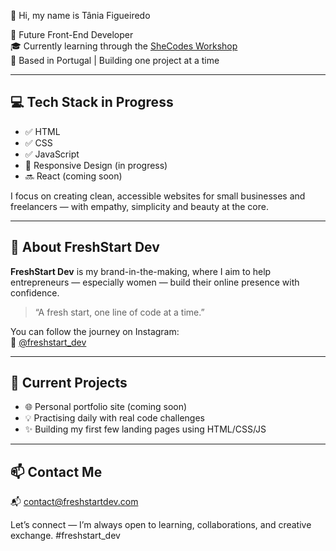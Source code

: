  👋 Hi, my name is Tânia Figueiredo

🌸 Future Front-End Developer  
🎓 Currently learning through the [SheCodes Workshop](https://www.shecodes.io)  
📍 Based in Portugal | Building one project at a time

---

## 💻 Tech Stack in Progress

- ✅ HTML  
- ✅ CSS  
- ✅ JavaScript  
- 🔄 Responsive Design (in progress)  
- 🔜 React (coming soon)

I focus on creating clean, accessible websites for small businesses and freelancers — with empathy, simplicity and beauty at the core.

---

## 🌱 About FreshStart Dev

**FreshStart Dev** is my brand-in-the-making, where I aim to help entrepreneurs — especially women — build their online presence with confidence.

> “A fresh start, one line of code at a time.”

You can follow the journey on Instagram:  
📸 [@freshstart_dev](https://www.instagram.com/freshstart_dev/)

---

## 📂 Current Projects

- 🌐 Personal portfolio site (coming soon)
- 💡 Practising daily with real code challenges
- ✨ Building my first few landing pages using HTML/CSS/JS

---

## 📫 Contact Me

📬 contact@freshstartdev.com

Let’s connect — I’m always open to learning, collaborations, and creative exchange.
#freshstart_dev
